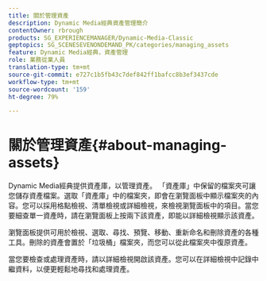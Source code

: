 ```yaml
---
title: 關於管理資產
description: Dynamic Media經典資產管理簡介
contentOwner: rbrough
products: SG_EXPERIENCEMANAGER/Dynamic-Media-Classic
geptopics: SG_SCENESEVENONDEMAND_PK/categories/managing_assets
feature: Dynamic Media經典，資產管理
role: 業務從業人員
translation-type: tm+mt
source-git-commit: e727c1b5fb43c7def842ff1bafcc8b3ef3437cde
workflow-type: tm+mt
source-wordcount: '159'
ht-degree: 79%

---
```



# 關於管理資產{#about-managing-assets}

Dynamic Media經典提供資產庫，以管理資產。 「資產庫」中保留的檔案夾可讓您儲存資產檔案。選取「資產庫」中的檔案夾，即會在瀏覽面板中顯示檔案夾的內容。您可以採用格點檢視、清單檢視或詳細檢視，來檢視瀏覽面板中的項目。當您要細查單一資產時，請在瀏覽面板上按兩下該資產，即能以詳細檢視顯示該資產。

瀏覽面板提供可用於檢視、選取、尋找、預覽、移動、重新命名和刪除資產的各種工具。刪除的資產會置於「垃圾桶」檔案夾，而您可以從此檔案夾中復原資產。

當您要檢查或處理資產時，請以詳細檢視開啟該資產。您可以在詳細檢視中記錄中繼資料，以便更輕鬆地尋找和處理資產。
